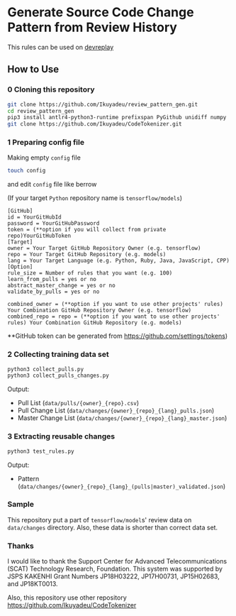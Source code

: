 # Generate Source Code Change Pattern from Review History

This rules can be used on [devreplay](https://www.npmjs.com/package/devreplay)

## How to Use

### 0 Cloning this repository

```sh
git clone https://github.com/Ikuyadeu/review_pattern_gen.git
cd review_pattern_gen
pip3 install antlr4-python3-runtime prefixspan PyGithub unidiff numpy
git clone https://github.com/Ikuyadeu/CodeTokenizer.git
```

### 1 Preparing config file

Making empty `config` file

```sh
touch config
```

and edit `config` file like berrow

(If your target `Python` repository name is `tensorflow/models`)
```properties
[GitHub]
id = YourGitHubId
password = YourGitHubPassword
token = (**option if you will collect from private repo)YourGitHubToken
[Target]
owner = Your Target GitHub Repository Owner (e.g. tensorflow)
repo = Your Target GitHub Repository (e.g. models)
lang = Your Target Language (e.g. Python, Ruby, Java, JavaScript, CPP)
[Option]
rule_size = Number of rules that you want (e.g. 100)
learn_from_pulls = yes or no
abstract_master_change = yes or no
validate_by_pulls = yes or no

combined_owner = (**option if you want to use other projects' rules) Your Combination GitHub Repository Owner (e.g. tensorflow)
combined_repo = repo = (**option if you want to use other projects' rules) Your Combination GitHub Repository (e.g. models)
```
**GitHub token can be generated from https://github.com/settings/tokens)

### 2 Collecting training data set

```sh
python3 collect_pulls.py
python3 collect_pulls_changes.py
```

Output:
* Pull List (`data/pulls/{owner}_{repo}.csv`)
* Pull Change List (`data/changes/{owner}_{repo}_{lang}_pulls.json`)
* Master Change List (`data/changes/{owner}_{repo}_{lang}_master.json`)


### 3 Extracting reusable changes

```sh
python3 test_rules.py
```

Output:
* Pattern (`data/changes/{owner}_{repo}_{lang}_(pulls|master)_validated.json`)

### Sample

This repository put a part of `tensorflow/model`s' review data on `data/changes` directory.
Also, these data is shorter than correct data set.

### Thanks

I would like to thank the Support Center for Advanced Telecommunications (SCAT) Technology Research, Foundation. This system was supported by JSPS KAKENHI Grant Numbers JP18H03222, JP17H00731, JP15H02683, and JP18KT0013.

Also, this repository use other repository
https://github.com/Ikuyadeu/CodeTokenizer

